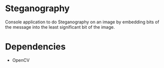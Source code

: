 # Steganography
Console application to do Steganography on an image by embedding bits of the message into the least significant bit of the image.

# Dependencies
- OpenCV
